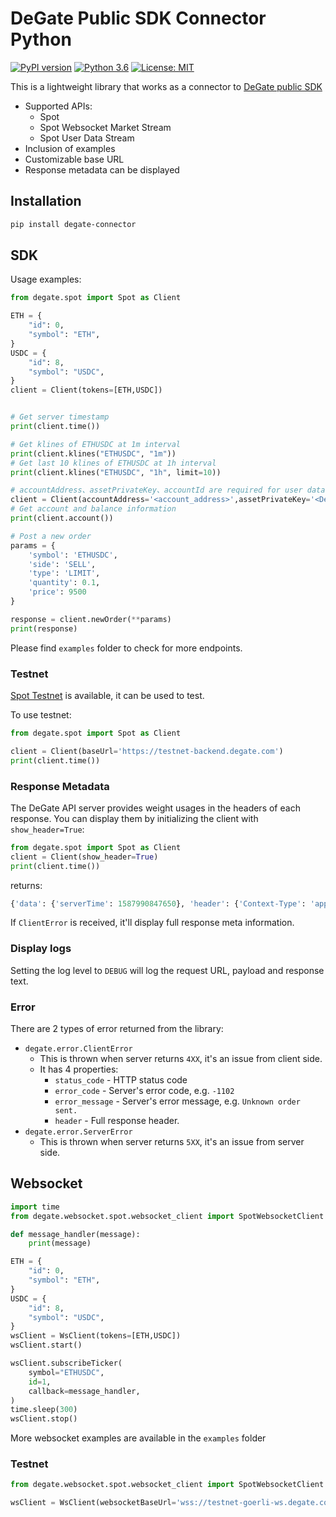 # DeGate Public SDK Connector Python
[![PyPI version](https://img.shields.io/pypi/v/degate-connector)](https://pypi.python.org/pypi/degate-connector)
[![Python 3.6](https://img.shields.io/badge/python-3.6+-blue.svg)](https://www.python.org/downloads/release/python-360/)
[![License: MIT](https://img.shields.io/badge/License-MIT-yellow.svg)](https://opensource.org/licenses/MIT)

This is a lightweight library that works as a connector to [DeGate public SDK](https://api-docs.degate.com/cn/spot)

- Supported APIs:
    - Spot
    - Spot Websocket Market Stream
    - Spot User Data Stream
- Inclusion of examples
- Customizable base URL
- Response metadata can be displayed

## Installation

```bash
pip install degate-connector
```

## SDK
Usage examples:
```python
from degate.spot import Spot as Client

ETH = {
    "id": 0,
    "symbol": "ETH",
}
USDC = {
    "id": 8,
    "symbol": "USDC",
}
client = Client(tokens=[ETH,USDC])


# Get server timestamp
print(client.time())

# Get klines of ETHUSDC at 1m interval
print(client.klines("ETHUSDC", "1m"))
# Get last 10 klines of ETHUSDC at 1h interval
print(client.klines("ETHUSDC", "1h", limit=10))

# accountAddress、assetPrivateKey、accountId are required for user data endpoints
client = Client(accountAddress='<account_address>',assetPrivateKey='<DeGate AssetPrivateKey>',accountId='<account_id>',tokens=[ETH,USDC])
# Get account and balance information
print(client.account())

# Post a new order
params = {
    'symbol': 'ETHUSDC',
    'side': 'SELL',
    'type': 'LIMIT',
    'quantity': 0.1,
    'price': 9500
}

response = client.newOrder(**params)
print(response)
```
Please find `examples` folder to check for more endpoints.

### Testnet
[Spot Testnet](https://testnet.degate.com/) is available, it can be used to test.

To use testnet:
```python
from degate.spot import Spot as Client

client = Client(baseUrl='https://testnet-backend.degate.com')
print(client.time())
```

### Response Metadata
The DeGate API server provides weight usages in the headers of each response.
You can display them by initializing the client with `show_header=True`:

```python
from degate.spot import Spot as Client
client = Client(show_header=True)
print(client.time())
```

returns:

```python
{'data': {'serverTime': 1587990847650}, 'header': {'Context-Type': 'application/json;charset=utf-8', ...}}
```

If `ClientError` is received, it'll display full response meta information.

### Display logs

Setting the log level to `DEBUG` will log the request URL, payload and response text.

### Error

There are 2 types of error returned from the library:
- `degate.error.ClientError`
    - This is thrown when server returns `4XX`, it's an issue from client side.
    - It has 4 properties:
        - `status_code` - HTTP status code
        - `error_code` - Server's error code, e.g. `-1102`
        - `error_message` - Server's error message, e.g. `Unknown order sent.`
        - `header` - Full response header. 
- `degate.error.ServerError`
    - This is thrown when server returns `5XX`, it's an issue from server side.

## Websocket
```python
import time
from degate.websocket.spot.websocket_client import SpotWebsocketClient as WsClient

def message_handler(message):
    print(message)

ETH = {
    "id": 0,
    "symbol": "ETH",
}
USDC = {
    "id": 8,
    "symbol": "USDC",
}
wsClient = WsClient(tokens=[ETH,USDC])
wsClient.start()

wsClient.subscribeTicker(
    symbol="ETHUSDC",
    id=1,
    callback=message_handler,
)
time.sleep(300)
wsClient.stop()
```
More websocket examples are available in the `examples` folder

### Testnet
```python
from degate.websocket.spot.websocket_client import SpotWebsocketClient as WsClient

wsClient = WsClient(websocketBaseUrl='wss://testnet-goerli-ws.degate.com')
```